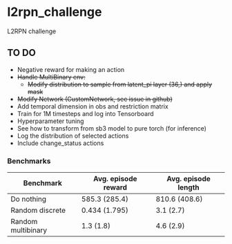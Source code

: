 # l2rpn_challenge
L2RPN challenge

## TO DO
 - Negative reward for making an action
 - ~~Handle MultiBinary env:~~
    - ~~Modify distribution to sample from latent_pi layer (36,) and apply mask~~
 - ~~Modify Network (CustomNetwork, see issue in github)~~
 - Add temporal dimension in obs and restriction matrix
 - Train for 1M timesteps and log into Tensorboard
 - Hyperparameter tuning
 - See how to transform from sb3 model to pure torch (for inference)
 - Log the distribution of selected actions
 - Include change_status actions

### Benchmarks

| Benchmark | Avg. episode reward | Avg. episode length |
| ----------| ------------------- | ------------------- |
| Do nothing | 585.3 (285.4) |  810.6 (408.6) |
| Random discrete | 0.434 (1.795) | 3.1 (2.7) |
| Random multibinary | 1.3 (1.8) | 4.6 (2.9) |
